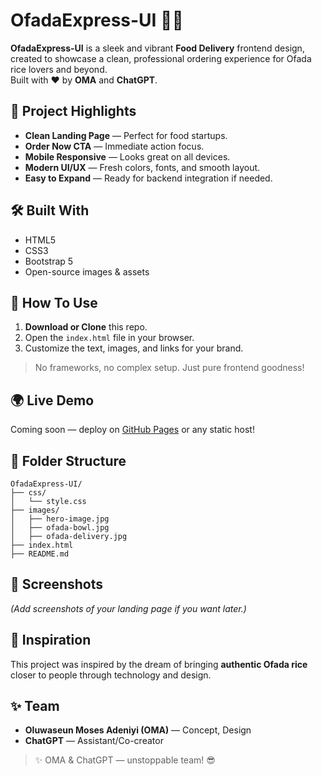 # OfadaExpress-UI 🍚🚀

**OfadaExpress-UI** is a sleek and vibrant **Food Delivery** frontend design, created to showcase a clean, professional ordering experience for Ofada rice lovers and beyond.  
Built with ❤️ by **OMA** and **ChatGPT**.

## 🌟 Project Highlights

- **Clean Landing Page** — Perfect for food startups.
- **Order Now CTA** — Immediate action focus.
- **Mobile Responsive** — Looks great on all devices.
- **Modern UI/UX** — Fresh colors, fonts, and smooth layout.
- **Easy to Expand** — Ready for backend integration if needed.

## 🛠️ Built With

- HTML5
- CSS3
- Bootstrap 5
- Open-source images & assets

## 🚀 How To Use

1. **Download or Clone** this repo.
2. Open the `index.html` file in your browser.
3. Customize the text, images, and links for your brand.

> No frameworks, no complex setup. Just pure frontend goodness!

## 🌍 Live Demo

Coming soon — deploy on [GitHub Pages](https://pages.github.com/) or any static host!

## 📂 Folder Structure

```
OfadaExpress-UI/
├── css/
│   └── style.css
├── images/
│   ├── hero-image.jpg
│   ├── ofada-bowl.jpg
│   ├── ofada-delivery.jpg
├── index.html
├── README.md
```

## 📸 Screenshots

*(Add screenshots of your landing page if you want later.)*

## 🧠 Inspiration

This project was inspired by the dream of bringing **authentic Ofada rice** closer to people through technology and design.

## ✨ Team

- **Oluwaseun Moses Adeniyi (OMA)** — Concept, Design
- **ChatGPT** — Assistant/Co-creator

> ✨ OMA & ChatGPT — unstoppable team! 😎
